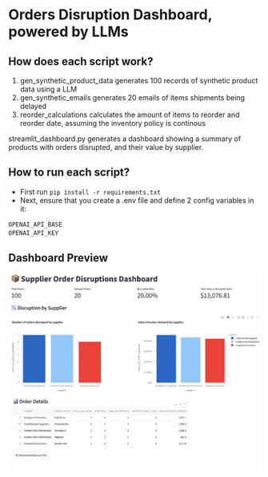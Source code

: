 # Orders Disruption Dashboard, powered by LLMs


## How does each script work?
1. gen_synthetic_product_data generates 100 records of synthetic product data using a LLM
2. gen_synthetic_emails generates 20 emails of items shipments being delayed
3. reorder_calculations calculates the amount of items to reorder and reorder date, assuming the inventory policy is continous

streamlit_dashboard.py generates a dashboard showing a summary of products with orders disrupted, and their value by supplier.

## How to run each script?
- First run ```pip install -r requirements.txt```
- Next, ensure that you create a .env file and define 2 config variables in it:
```bash
OPENAI_API_BASE
OPENAI_API_KEY
```

## Dashboard Preview
![alt text](pics/supplier_orders_disruption_dash1.png)
![alt text](pics/supplier_orders_disruption_dash2.png)